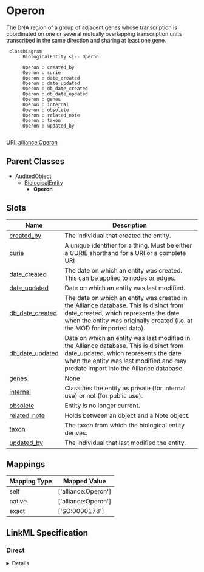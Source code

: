 # Operon

The DNA region of a group of adjacent genes whose transcription is coordinated on one or several mutually overlapping transcription units transcribed in the same direction and sharing at least one gene.


```mermaid
 classDiagram
      BiologicalEntity <|-- Operon
      
      Operon : created_by
      Operon : curie
      Operon : date_created
      Operon : date_updated
      Operon : db_date_created
      Operon : db_date_updated
      Operon : genes
      Operon : internal
      Operon : obsolete
      Operon : related_note
      Operon : taxon
      Operon : updated_by
      

```



URI: [alliance:Operon](http://alliancegenome.org/Operon)


## Parent Classes

* [AuditedObject](AuditedObject.md)
    * [BiologicalEntity](BiologicalEntity.md)
        * **Operon**




<!-- no inheritance hierarchy -->


## Slots

| Name | Description  |
| ---  | ---  |
| [created_by](created_by.md) | The individual that created the entity. |
| [curie](curie.md) | A unique identifier for a thing. Must be either a CURIE shorthand for a URI or a complete URI |
| [date_created](date_created.md) | The date on which an entity was created. This can be applied to nodes or edges. |
| [date_updated](date_updated.md) | Date on which an entity was last modified. |
| [db_date_created](db_date_created.md) | The date on which an entity was created in the Alliance database.  This is disinct from date_created, which represents the date when the entity was originally created (i.e. at the MOD for imported data). |
| [db_date_updated](db_date_updated.md) | Date on which an entity was last modified in the Alliance database.  This is disinct from date_updated, which represents the date when the entity was last modified and may predate import into the Alliance database. |
| [genes](genes.md) | None |
| [internal](internal.md) | Classifies the entity as private (for internal use) or not (for public use). |
| [obsolete](obsolete.md) | Entity is no longer current. |
| [related_note](related_note.md) | Holds between an object and a Note object. |
| [taxon](taxon.md) | The taxon from which the biological entity derives. |
| [updated_by](updated_by.md) | The individual that last modified the entity. |


## Mappings

| Mapping Type | Mapped Value |
| ---  | ---  |
| self | ['alliance:Operon'] |
| native | ['alliance:Operon'] |
| exact | ['SO:0000178'] |




## LinkML Specification

<!-- TODO: investigate https://stackoverflow.com/questions/37606292/how-to-create-tabbed-code-blocks-in-mkdocs-or-sphinx -->

### Direct

<details>
```yaml
name: Operon
description: The DNA region of a group of adjacent genes whose transcription is coordinated
  on one or several mutually overlapping transcription units transcribed in the same
  direction and sharing at least one gene.
from_schema: https://github.com/alliance-genome/agr_curation_schema/biologicalEntitySet.yaml
exact_mappings:
- SO:0000178
is_a: BiologicalEntity
slots:
- genes
- related_note

```
</details>

### Induced

<details>
```yaml
name: Operon
description: The DNA region of a group of adjacent genes whose transcription is coordinated
  on one or several mutually overlapping transcription units transcribed in the same
  direction and sharing at least one gene.
from_schema: https://github.com/alliance-genome/agr_curation_schema/biologicalEntitySet.yaml
exact_mappings:
- SO:0000178
is_a: BiologicalEntity
attributes:
  genes:
    name: genes
    from_schema: https://github.com/alliance-genome/agr_curation_schema/biologicalEntitySet.yaml
    multivalued: true
    alias: genes
    owner: Operon
    domain_of:
    - GeneCluster
    - GeneCollection
    - GeneNomenclatureSet
    - Operon
    - UniGeneSet
    - FunctionalGeneSet
    range: Gene
  related_note:
    name: related_note
    description: Holds between an object and a Note object.
    notes:
    - Singular version of related_notes
    from_schema: https://github.com/alliance-genome/agr_curation_schema/core.yaml
    multivalued: false
    alias: related_note
    owner: Operon
    domain_of:
    - AlleleNoteSlotAnnotation
    - AlleleGenomicEntityAssociation
    - GeneCluster
    - GeneCollection
    - GeneNomenclatureSet
    - Operon
    range: Note
  curie:
    name: curie
    description: A unique identifier for a thing. Must be either a CURIE shorthand
      for a URI or a complete URI
    from_schema: https://github.com/alliance-genome/agr_curation_schema/core.yaml
    multivalued: false
    identifier: true
    alias: curie
    owner: Operon
    domain_of:
    - OntologyTerm
    - PhenotypeAnnotation
    - DiseaseAnnotation
    - BiologicalEntity
    - BiologicalEntityDTO
    - Chromosome
    - Assembly
    - Identifier
    - Figure
    - Image
    - Laboratory
    - InformationContentEntity
    - Reference
    - Resource
    - ModCorpusAssociation
    - GeneInteraction
    - ExpressionExperiment
    - GeneNomenclatureSet
    range: uriorcurie
    required: true
  taxon:
    name: taxon
    description: The taxon from which the biological entity derives.
    from_schema: https://github.com/alliance-genome/agr_curation_schema/core.yaml
    multivalued: false
    alias: taxon
    owner: Operon
    domain_of:
    - BiologicalEntity
    range: NCBITaxonTerm
    required: true
  created_by:
    name: created_by
    description: The individual that created the entity.
    from_schema: https://github.com/alliance-genome/agr_curation_schema/core.yaml
    domain: AuditedObject
    multivalued: false
    alias: created_by
    owner: Operon
    domain_of:
    - AuditedObject
    range: Person
  date_created:
    name: date_created
    description: The date on which an entity was created. This can be applied to nodes
      or edges.
    from_schema: https://github.com/alliance-genome/agr_curation_schema/core.yaml
    aliases:
    - creation_date
    exact_mappings:
    - dct:createdOn
    - WIKIDATA_PROPERTY:P577
    alias: date_created
    owner: Operon
    domain_of:
    - AuditedObject
    - AuditedObjectDTO
    range: datetime
  updated_by:
    name: updated_by
    description: The individual that last modified the entity.
    from_schema: https://github.com/alliance-genome/agr_curation_schema/core.yaml
    domain: AuditedObject
    multivalued: false
    alias: updated_by
    owner: Operon
    domain_of:
    - AuditedObject
    range: Person
  date_updated:
    name: date_updated
    description: Date on which an entity was last modified.
    from_schema: https://github.com/alliance-genome/agr_curation_schema/core.yaml
    aliases:
    - date_last_modified
    alias: date_updated
    owner: Operon
    domain_of:
    - AuditedObject
    - AuditedObjectDTO
    range: datetime
  db_date_created:
    name: db_date_created
    description: The date on which an entity was created in the Alliance database.  This
      is disinct from date_created, which represents the date when the entity was
      originally created (i.e. at the MOD for imported data).
    from_schema: https://github.com/alliance-genome/agr_curation_schema/core.yaml
    alias: db_date_created
    owner: Operon
    domain_of:
    - AuditedObject
    - AuditedObjectDTO
    range: datetime
  db_date_updated:
    name: db_date_updated
    description: Date on which an entity was last modified in the Alliance database.  This
      is disinct from date_updated, which represents the date when the entity was
      last modified and may predate import into the Alliance database.
    from_schema: https://github.com/alliance-genome/agr_curation_schema/core.yaml
    alias: db_date_updated
    owner: Operon
    domain_of:
    - AuditedObject
    - AuditedObjectDTO
    range: datetime
  internal:
    name: internal
    description: Classifies the entity as private (for internal use) or not (for public
      use).
    notes:
    - Default value is true.
    from_schema: https://github.com/alliance-genome/agr_curation_schema/core.yaml
    alias: internal
    owner: Operon
    domain_of:
    - AuditedObject
    - AuditedObjectDTO
    range: boolean
    required: true
  obsolete:
    name: obsolete
    description: Entity is no longer current.
    notes:
    - Obsolete entities are preserved in the database for posterity but should not
      be publicly displayed.
    from_schema: https://github.com/alliance-genome/agr_curation_schema/core.yaml
    alias: obsolete
    owner: Operon
    domain_of:
    - AuditedObject
    - AuditedObjectDTO
    range: boolean

```
</details>